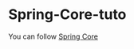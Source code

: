 # Spring-Core-tuto
You can follow
[Spring Core](https://www.youtube.com/playlist?list=PLGTrAf5-F1YIUo_AWConTTY_VWGJnveT8)
